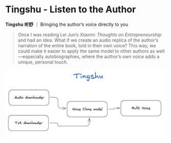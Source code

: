 
# Tingshu - Listen to the Author

**Tingshu 听舒** ｜ Bringing the author’s voice directly to you

> Once I was reading Lei Jun’s *Xiaomi: Thoughts on Entrepreneurship* and had an idea. What if we create an audio replica of the author’s narration of the entire book, told in their own voice? This way, we could make it easier to apply the same model to other authors as well—especially autobiographies, where the author’s own voice adds a unique, personal touch.

![](assets/structure.jpg)

